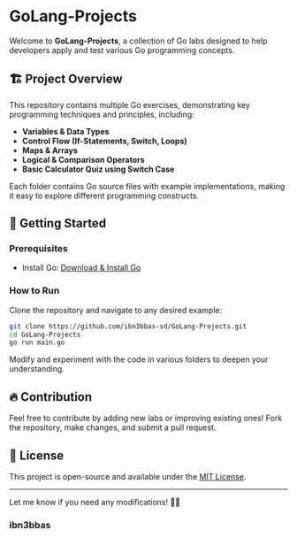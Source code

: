 # GoLang-Projects

Welcome to **GoLang-Projects**, a collection of Go labs designed to help developers apply and test various Go programming concepts.

## 🏗 Project Overview

This repository contains multiple Go exercises, demonstrating key programming techniques and principles, including:
- **Variables & Data Types**
- **Control Flow (If-Statements, Switch, Loops)**
- **Maps & Arrays**
- **Logical & Comparison Operators**
- **Basic Calculator Quiz using Switch Case**

Each folder contains Go source files with example implementations, making it easy to explore different programming constructs.

## 🚀 Getting Started

### Prerequisites
- Install Go: [Download & Install Go](https://go.dev/doc/install)

### How to Run
Clone the repository and navigate to any desired example:
```bash
git clone https://github.com/ibn3bbas-sd/GoLang-Projects.git
cd GoLang-Projects
go run main.go
```
Modify and experiment with the code in various folders to deepen your understanding.

## 🔥 Contribution
Feel free to contribute by adding new labs or improving existing ones! Fork the repository, make changes, and submit a pull request.

## 📜 License
This project is open-source and available under the [MIT License](LICENSE).

---

Let me know if you need any modifications! 🚀✨

### ibn3bbas
